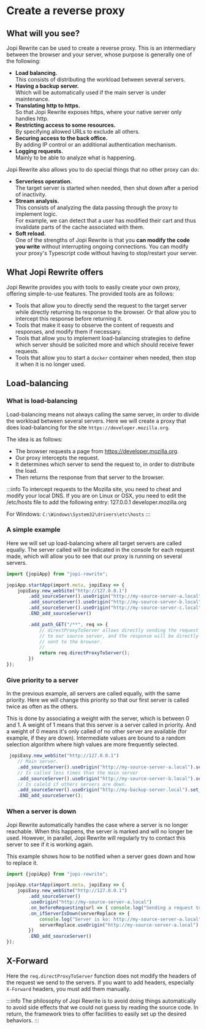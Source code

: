 # Create a reverse proxy

## What will you see?

Jopi Rewrite can be used to create a reverse proxy. This is an intermediary between the browser and your server, whose purpose is generally one of the following:

- **Load balancing.**  
This consists of distributing the workload between several servers.
- **Having a backup server.**  
Which will be automatically used if the main server is under maintenance.
- **Translating http to https.**  
So that Jopi Rewrite exposes https, where your native server only handles http.
- **Restricting access to some resources.**  
By specifying allowed URLs to exclude all others.
- **Securing access to the back office.**  
By adding IP control or an additional authentication mechanism.
- **Logging requests.**  
Mainly to be able to analyze what is happening.

Jopi Rewrite also allows you to do special things that no other proxy can do:

- **Serverless operation.**  
The target server is started when needed, then shut down after a period of inactivity.
- **Stream analysis.**  
This consists of analyzing the data passing through the proxy to implement logic.  
For example, we can detect that a user has modified their cart and thus invalidate parts of the cache associated with them.
- **Soft reload.**  
One of the strengths of Jopi Rewrite is that you **can modify the code you write** without interrupting ongoing connections. You can modify your proxy's Typescript code without having to stop/restart your server.

## What Jopi Rewrite offers

Jopi Rewrite provides you with tools to easily create your own proxy, offering simple-to-use features. The provided tools are as follows:

- Tools that allow you to directly send the request to the target server while directly returning its response to the browser. Or that allow you to intercept this response before returning it.
- Tools that make it easy to observe the content of requests and responses, and modify them if necessary.
- Tools that allow you to implement load-balancing strategies to define which server should be solicited more and which should receive fewer requests.
- Tools that allow you to start a `docker` container when needed, then stop it when it is no longer used.

## Load-balancing

### What is load-balancing

Load-balancing means not always calling the same server, in order to divide the workload between several servers.
Here we will create a proxy that does load-balancing for the site `https://developer.mozilla.org`.

The idea is as follows:
- The browser requests a page from https://developer.mozilla.org.
- Our proxy intercepts the request.
- It determines which server to send the request to, in order to distribute the load.
- Then returns the response from that server to the browser.

:::info
To intercept requests to the Mozilla site, you need to cheat and modify your local DNS.
If you are on Linux or OSX, you need to edit the /etc/hosts file to add the following entry:
127.0.0.1       developer.mozilla.org

For Windows: `C:\Windows\System32\drivers\etc\hosts`
:::

### A simple example

Here we will set up load-balancing where all target servers are called equally. The server called will be indicated in the console for each request made, which will allow you to see that our proxy is running on several servers.

```typescript
import {jopiApp} from "jopi-rewrite";

jopiApp.startApp(import.meta, jopiEasy => {
    jopiEasy.new_webSite("http://127.0.0.1")
        .add_sourceServer().useOrigin("http://my-source-server-a.local").set_weight(1)
        .add_sourceServer().useOrigin("http://my-source-server-b.local").set_weight(1)
        .add_sourceServer().useOrigin("http://my-source-server-c.local").set_weight(1)
        .END_add_sourceServer()

        .add_path_GET("/**", req => {
            // directProxyToServer allows directly sending the request
            // to our source server, and the response will be directly
            // sent to the browser.
            //
            return req.directProxyToServer();
        })
});
```

### Give priority to a server

In the previous example, all servers are called equally, with the same priority.
Here we will change this priority so that our first server is called twice as often as the others.

This is done by associating a weight with the server, which is between 0 and 1. A weight of 1 means
that this server is a server called in priority. And a weight of 0 means it's only called of no
other server are available (for example, if they are down). Intermediate values are bound to a
random selection algorithm where high values are more frequently selected.

```typescript
 jopiEasy.new_webSite("http://127.0.0.1")
    // Main server.
    .add_sourceServer().useOrigin("http://my-source-server-a.local").set_weight(1)
    // Is called less times than the main server
    .add_sourceServer().useOrigin("http://my-source-server-b.local").set_weight(0.5)
    // Is caleld if others servers are down.
    .add_sourceServer().useOrigin("http://my-backup-server.local").set_weight(0)
    .END_add_sourceServer();
```

### When a server is down

Jopi Rewrite automatically handles the case where a server is no longer reachable.
When this happens, the server is marked and will no longer be used.
However, in parallel, Jopi Rewrite will regularly try to contact this server
to see if it is working again.

This example shows how to be notified when a server goes down and how to replace it.

```typescript
import {jopiApp} from "jopi-rewrite";

jopiApp.startApp(import.meta, jopiEasy => {
    jopiEasy.new_webSite("http://127.0.0.1")
        .add_sourceServer()
        .useOrigin("http://my-source-server-a.local")
        .on_beforeRequesting(url => { console.log("Sending a request to " + url) })
        .on_ifServerIsDown(serverReplace => {
            console.log("Server is ko: http://my-source-server-a.local");
            serverReplace.useOrigin("http://my-source-server-a.local").set_weight(1)
        })
        .END_add_sourceServer()
});
```

## X-Forward

Here the `req.directProxyToServer` function does not modify the headers of the request we send to the servers.
If you want to add headers, especially `X-Forward` headers, you must add them manually.

:::info
The philosophy of Jopi Rewrite is to avoid doing things automatically
to avoid side effects that we could not guess by reading the source code. In return, the framework tries to offer facilities to
easily set up the desired behaviors.
:::